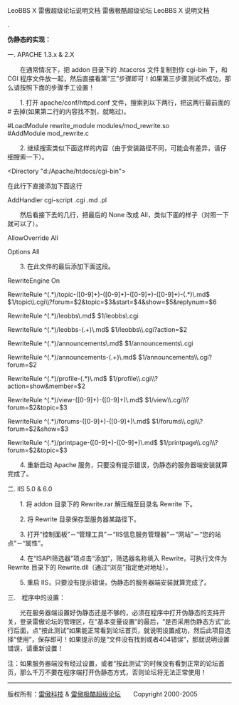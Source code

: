 LeoBBS X 雷傲超级论坛说明文档 
雷傲极酷超级论坛 LeoBBS X 说明文档

.

  
**伪静态的实现：**  
  
  
一. APACHE 1.3.x & 2.X  
  
  
  
　　在通常情况下，把 addon 目录下的 .htaccrss 文件复制到你 cgi-bin 下，和 CGI 程序文件放一起，然后直接看第“三”步骤即可！如果第三步骤测试不成功，那么请按照下面的步骤手工设置！  
  
  
　　1. 打开 apache/conf/httpd.conf 文件，搜索到以下两行，把这两行最前面的 # 去掉(如果第二行的内容找不到，就略过)。  
  
#LoadModule rewrite\_module modules/mod\_rewrite.so  
#AddModule mod\_rewrite.c  
  
  
　　2. 继续搜索类似下面这样的内容（由于安装路径不同，可能会有差异，请仔细搜索一下）。  
  
<Directory "d:/Apache/htdocs/cgi-bin">  
  
在此行下直接添加下面这行  
  
AddHandler cgi-script .cgi .md .pl  
  
　　然后看接下去的几行，把最后的 None 改成 All，类似下面的样子（对照一下就可以了）。  
  
AllowOverride All  
  
Options All  
  
  
  
  
  
　　3. 在此文件的最后添加下面这段。  
  
RewriteEngine On  
  
RewriteRule ^(.\*)/topic-(\[0-9\]+)-(\[0-9\]+)-(\[0-9\]+)-(\[0-9\]+)-(.\*)\\.md$ $1/topic\\.cgi\\?forum=$2&topic=$3&start=$4&show=$5&replynum=$6  
  
RewriteRule ^(.\*)/leobbs\\.md$ $1/leobbs\\.cgi  
  
RewriteRule ^(.\*)/leobbs-(.+)\\.md$ $1/leobbs\\.cgi?action=$2  
  
RewriteRule ^(.\*)/announcements\\.md$ $1/announcements\\.cgi  
  
RewriteRule ^(.\*)/announcements-(.+)\\.md$ $1/announcements\\.cgi?forum=$2  
  
RewriteRule ^(.\*)/profile-(.\*)\\.md$ $1/profile\\.cgi\\?action=show&member=$2  
  
RewriteRule ^(.\*)/view-(\[0-9\]+)-(\[0-9\]+)\\.md$ $1/view\\.cgi\\?forum=$2&topic=$3  
  
RewriteRule ^(.\*)/forums-(\[0-9\]+)-(\[0-9\]+)\\.md$ $1/forums\\.cgi\\?forum=$2&show=$3  
  
RewriteRule ^(.\*)/printpage-(\[0-9\]+)-(\[0-9\]+)\\.md$ $1/printpage\\.cgi\\?forum=$2&topic=$3  
  
  
  
　　4. 重新启动 Apache 服务，只要没有提示错误，伪静态的服务器端安装就算完成了。  
  
  
  
二. IIS 5.0 & 6.0  
  
  
  
　　1. 将 addon 目录下的 Rewrite.rar 解压缩至目录名 Rewrite 下。  
  
  
  
　　2. 将 Rewrite 目录保存至服务器某路径下。  
  
  
  
　　3. 打开“控制面板”－“管理工具”－“IIS信息服务管理器”－“网站”－“您的站点”－“属性”。  
  
  
  
　　4. 在“ISAPI筛选器”项点击“添加”，筛选器名称填入 Rewrite，可执行文件为 Rewrite 目录下的 Rewrite.dll（通过“浏览”指定绝对地址）。  
  
  
  
　　5. 重启 IIS，只要没有提示错误，伪静态的服务器端安装就算完成了。  
  
  
  
三.　程序中的设置：  
  
  
  
　　光在服务器端设置好伪静态还是不够的，必须在程序中打开伪静态的支持开关，登录雷傲论坛的管理区，在“基本变量设置”的最后，“是否采用伪静态方式”此行后面，点“按此测试”如果能正常看到论坛首页，就说明设置成功，然后此项目选择“使用”，保存即可！如果提示的是“文件没有找到或者404错误”，那就说明设置错误，请重新设置！  
  
  
  
注：如果服务器端没有经过设置，或者“按此测试”的时候没有看到正常的论坛首页，那么千万不要在程序端打开伪静态方式，否则论坛将无法正常使用！  
  
  
  

  
  

* * *

版权所有：[雷傲科技](http://www.leobbs.org) & [雷傲极酷超级论坛](http://bbs.leobbs.org)　　Copyright 2000-2005